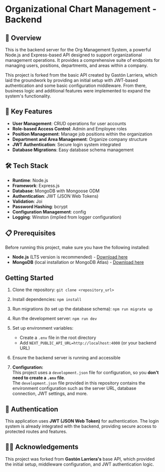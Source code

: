 # Organizational Chart Management - Backend

## 🚀 Overview

This is the backend server for the Org Management System, a powerful Node.js and Express-based API designed to support organizational management operations. It provides a comprehensive suite of endpoints for managing users, positions, departments, and areas within a company.

This project is forked from the basic API created by Gastón Larriera, which laid the groundwork by providing an initial setup with JWT-based authentication and some basic configuration middleware. From there, business logic and additional features were implemented to expand the system's functionality.

## 🌟 Key Features

- **User Management**: CRUD operations for user accounts
- **Role-based Access Control**: Admin and Employee roles
- **Position Management**: Manage job positions within the organization
- **Department and Area Management**: Organize company structure
- **JWT Authentication**: Secure login system integrated
- **Database Migrations**: Easy database schema management

## 🛠️ Tech Stack

- **Runtime**: Node.js
- **Framework**: Express.js
- **Database**: MongoDB with Mongoose ODM
- **Authentication**: JWT (JSON Web Tokens)
- **Validation**: Joi
- **Password Hashing**: bcrypt
- **Configuration Management**: config
- **Logging**: Winston (implied from logger configuration)

## 📋 Prerequisites

Before running this project, make sure you have the following installed:

- **Node.js** (LTS version is recommended) - [Download here](https://nodejs.org/)
- **MongoDB** (local installation or MongoDB Atlas) - [Download here](https://www.mongodb.com/try/download/community)

## Getting Started

1. Clone the repository: `git clone <repository_url>`
2. Install dependencies: `npm install`
3. Run migrations (to set up the database schema): `npm run migrate up`
4. Run the development server: `npm run dev`
5. Set up environment variables:
   - Create a `.env` file in the root directory
   - Add `NEXT_PUBLIC_API_URL=http://localhost:4000` (or your backend URL)
6. Ensure the backend server is running and accessible

7. **Configuration:**  
   This project uses a `development.json` file for configuration, so you **don't need to create a `.env` file**.  
   The `development.json` file provided in this repository contains the environment configuration such as the server URL, database connection, JWT settings, and more.

## 🔐 Authentication

This application uses **JWT (JSON Web Token)** for authentication. The login system is already integrated with the backend, providing secure access to protected routes and features.

## 👨‍💻 Acknowledgements

This project was forked from **Gastón Larriera's** base API, which provided the initial setup, middleware configuration, and JWT authentication logic.
